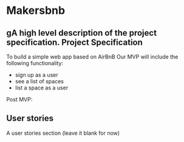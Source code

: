 # Makersbnb

gA high level description of the project specification.
Project Specification
------------

To build a simple web app based on AirBnB
Our MVP will include the following functionality:

- sign up as a user
- see a list of spaces
- list a space as a user

Post MVP:


User stories
------------
A user stories section (leave it blank for now)











